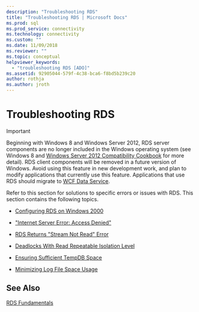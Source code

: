 ```yaml
---
description: "Troubleshooting RDS"
title: "Troubleshooting RDS | Microsoft Docs"
ms.prod: sql
ms.prod_service: connectivity
ms.technology: connectivity
ms.custom: ""
ms.date: 11/09/2018
ms.reviewer: ""
ms.topic: conceptual
helpviewer_keywords: 
  - "troubleshooting RDS [ADO]"
ms.assetid: 92905044-579f-4c38-bca6-f8bd5b239c20
author: rothja
ms.author: jroth
---
```

# Troubleshooting RDS
> [!IMPORTANT]
>  Beginning with Windows 8 and Windows Server 2012, RDS server components are no longer included in the Windows operating system (see Windows 8 and [Windows Server 2012 Compatibility Cookbook](https://www.microsoft.com/download/details.aspx?id=27416) for more detail). RDS client components will be removed in a future version of Windows. Avoid using this feature in new development work, and plan to modify applications that currently use this feature. Applications that use RDS should migrate to [WCF Data Service](https://go.microsoft.com/fwlink/?LinkId=199565).  
  
 Refer to this section for solutions to specific errors or issues with RDS. This section contains the following topics.  
  
-   [Configuring RDS on Windows 2000](./configuring-rds-on-windows-2000.md)  
  
-   ["Internet Server Error: Access Denied"](./internet-server-error-access-denied.md)  
  
-   [RDS Returns "Stream Not Read" Error](./rds-returns-stream-not-read-error.md)  
  
-   [Deadlocks With Read Repeatable Isolation Level](./deadlocks-with-read-repeatable-isolation-level.md)  
  
-   [Ensuring Sufficient TempDB Space](./ensuring-sufficient-tempdb-space.md)  
  
-   [Minimizing Log File Space Usage](./minimizing-log-file-space-usage.md)  
  
## See Also  
 [RDS Fundamentals](./rds-fundamentals.md)